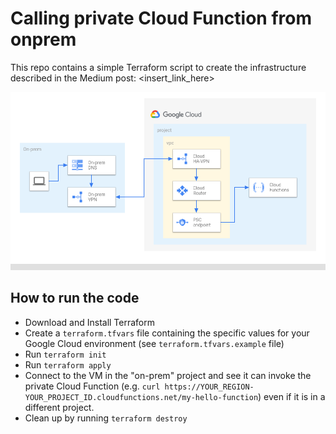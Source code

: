 # Calling private Cloud Function from onprem

This repo contains a simple Terraform script to create the infrastructure described in the Medium post: <insert_link_here>

![Cloud Function via Private Service Connect](https://github.com/andgandolfi/private-cloud-function-from-onprem/raw/main/cf_via_psc.png)

## How to run the code
* Download and Install Terraform
* Create a `terraform.tfvars` file containing the specific values for your Google Cloud environment (see `terraform.tfvars.example` file)
* Run `terraform init`
* Run `terraform apply`
* Connect to the VM in the "on-prem" project and see it can invoke the private Cloud Function (e.g. `curl https://YOUR_REGION-YOUR_PROJECT_ID.cloudfunctions.net/my-hello-function`) even if it is in a different project.
* Clean up by running `terraform destroy`